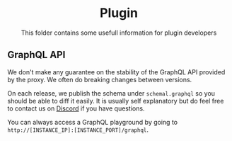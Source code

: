 <h1 align="middle">Plugin</h1>
<p align="center">
  This folder contains some usefull information for plugin developers
</p>

## GraphQL API

We don't make any guarantee on the stability of the GraphQL API provided by the proxy. We often do breaking changes between versions.

On each release, we publish the schema under `schemal.graphql` so you should be able to diff it easily. It is usually self explanatory but do feel free to contact us on [Discord](https://links.cyware.khulnasoft.com/www-discord) if you have questions.

You can always access a GraphQL playground by going to `http://[INSTANCE_IP]:[INSTANCE_PORT]/graphql`.
